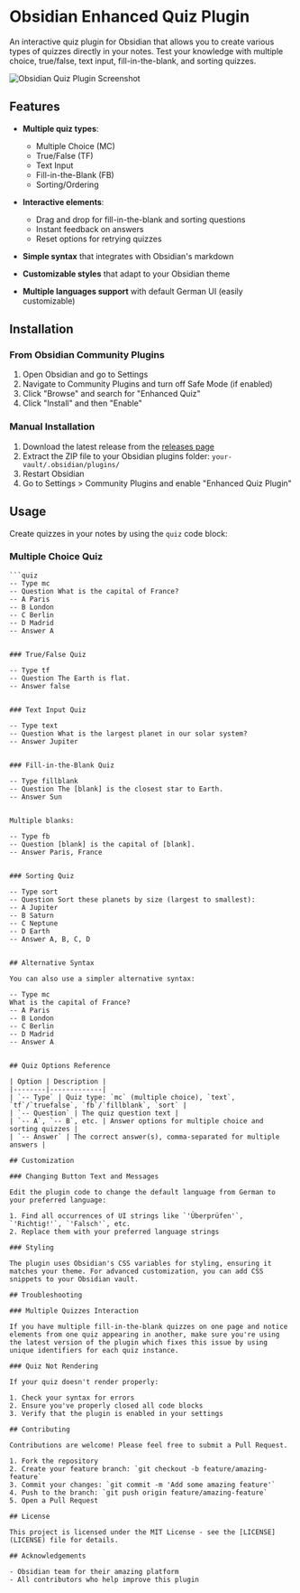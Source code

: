 # Obsidian Enhanced Quiz Plugin

An interactive quiz plugin for Obsidian that allows you to create various types of quizzes directly in your notes. Test your knowledge with multiple choice, true/false, text input, fill-in-the-blank, and sorting quizzes.

![Obsidian Quiz Plugin Screenshot](https://raw.githubusercontent.com/yourusername/obsidian-quiz-plugin/main/screenshots/quiz-demo.png)

## Features

- **Multiple quiz types**:
  - Multiple Choice (MC)
  - True/False (TF)
  - Text Input
  - Fill-in-the-Blank (FB)
  - Sorting/Ordering

- **Interactive elements**:
  - Drag and drop for fill-in-the-blank and sorting questions
  - Instant feedback on answers
  - Reset options for retrying quizzes

- **Simple syntax** that integrates with Obsidian's markdown
- **Customizable styles** that adapt to your Obsidian theme
- **Multiple languages support** with default German UI (easily customizable)

## Installation

### From Obsidian Community Plugins

1. Open Obsidian and go to Settings
2. Navigate to Community Plugins and turn off Safe Mode (if enabled)
3. Click "Browse" and search for "Enhanced Quiz"
4. Click "Install" and then "Enable"

### Manual Installation

1. Download the latest release from the [releases page](https://github.com/yourusername/obsidian-quiz-plugin/releases)
2. Extract the ZIP file to your Obsidian plugins folder: `your-vault/.obsidian/plugins/`
3. Restart Obsidian
4. Go to Settings > Community Plugins and enable "Enhanced Quiz Plugin"

## Usage

Create quizzes in your notes by using the `quiz` code block:

### Multiple Choice Quiz

```
```quiz
-- Type mc
-- Question What is the capital of France?
-- A Paris
-- B London 
-- C Berlin
-- D Madrid
-- Answer A
```
```

### True/False Quiz

```
```quiz
-- Type tf
-- Question The Earth is flat.
-- Answer false
```
```

### Text Input Quiz

```
```quiz
-- Type text
-- Question What is the largest planet in our solar system?
-- Answer Jupiter
```
```

### Fill-in-the-Blank Quiz

```
```quiz
-- Type fillblank
-- Question The [blank] is the closest star to Earth.
-- Answer Sun
```
```

Multiple blanks:

```
```quiz
-- Type fb
-- Question [blank] is the capital of [blank].
-- Answer Paris, France
```
```

### Sorting Quiz

```
```quiz
-- Type sort
-- Question Sort these planets by size (largest to smallest):
-- A Jupiter
-- B Saturn
-- C Neptune
-- D Earth
-- Answer A, B, C, D
```
```

## Alternative Syntax

You can also use a simpler alternative syntax:

```
```quiz
-- Type mc
What is the capital of France?
-- A Paris
-- B London 
-- C Berlin
-- D Madrid
-- Answer A
```
```

## Quiz Options Reference

| Option | Description |
|--------|-------------|
| `-- Type` | Quiz type: `mc` (multiple choice), `text`, `tf`/`truefalse`, `fb`/`fillblank`, `sort` |
| `-- Question` | The quiz question text |
| `-- A`, `-- B`, etc. | Answer options for multiple choice and sorting quizzes |
| `-- Answer` | The correct answer(s), comma-separated for multiple answers |

## Customization

### Changing Button Text and Messages

Edit the plugin code to change the default language from German to your preferred language:

1. Find all occurrences of UI strings like `'Überprüfen'`, `'Richtig!'`, `'Falsch'`, etc.
2. Replace them with your preferred language strings

### Styling

The plugin uses Obsidian's CSS variables for styling, ensuring it matches your theme. For advanced customization, you can add CSS snippets to your Obsidian vault.

## Troubleshooting

### Multiple Quizzes Interaction

If you have multiple fill-in-the-blank quizzes on one page and notice elements from one quiz appearing in another, make sure you're using the latest version of the plugin which fixes this issue by using unique identifiers for each quiz instance.

### Quiz Not Rendering

If your quiz doesn't render properly:

1. Check your syntax for errors
2. Ensure you've properly closed all code blocks
3. Verify that the plugin is enabled in your settings

## Contributing

Contributions are welcome! Please feel free to submit a Pull Request.

1. Fork the repository
2. Create your feature branch: `git checkout -b feature/amazing-feature`
3. Commit your changes: `git commit -m 'Add some amazing feature'`
4. Push to the branch: `git push origin feature/amazing-feature`
5. Open a Pull Request

## License

This project is licensed under the MIT License - see the [LICENSE](LICENSE) file for details.

## Acknowledgements

- Obsidian team for their amazing platform
- All contributors who help improve this plugin